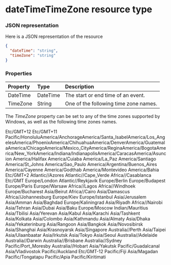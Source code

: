 # dateTimeTimeZone resource type



### JSON representation

Here is a JSON representation of the resource

<!-- {
  "blockType": "resource",
  "optionalProperties": [

  ],
  "@odata.type": "microsoft.graph.datetimetimezone"
}-->

```json
{
  "dateTime": "string",
  "timeZone": "string"
}

```
### Properties
| Property	   | Type	|Description|
|:---------------|:--------|:----------|
|DateTime|DateTime|The start or end time of an event.|
|TimeZone|String|One of the following time zone names.|


The _TimeZone_ property can be set to any of the time zones supported by Windows, as well as the following time zones names.
 
Etc/GMT+12
Etc/GMT+11
Pacific/HonoluluAmerica/AnchorageAmerica/Santa_IsabelAmerica/Los_AngelesAmerica/PhoenixAmerica/ChihuahuaAmerica/DenverAmerica/GuatemalaAmerica/ChicagoAmerica/Mexico_CityAmerica/ReginaAmerica/BogotaAmerica/New_YorkAmerica/Indiana/IndianapolisAmerica/CaracasAmerica/Asuncion
America/Halifax
America/Cuiaba
America/La_Paz
America/Santiago
America/St_Johns
America/Sao_Paulo
America/Argentina/Buenos_Aires
America/Cayenne
America/Godthab
America/Montevideo
America/Bahia
Etc/GMT+2
Atlantic//Azores
Atlantic//Cape_Verde
Africa//Casablanca
Etc/GMT
Europe/London
Atlantic//Reykjavik
Europe/Berlin
Europe/Budapest
Europe/Paris
Europe/Warsaw
Africa//Lagos
Africa//Windhoek
Europe/Bucharest
Asia/Beirut
Africa//Cairo
Asia/Damascus
Africa//Johannesburg
Europe/Kiev
Europe/Istanbul
Asia/Jerusalem
Asia/Amman
Asia/Baghdad
Europe/Kaliningrad
Asia/Riyadh
Africa//Nairobi
Asia/Tehran
Asia/Dubai
Asia/Baku
Europe/Moscow
Indian/Mauritius
Asia/Tbilisi
Asia/Yerevan
Asia/Kabul
Asia/Karachi
Asia/Tashkent
Asia/Kolkata
Asia/Colombo
Asia/Kathmandu
Asia/Almaty
Asia/Dhaka
Asia/Yekaterinburg
Asia/Rangoon
Asia/Bangkok
Asia/Novosibirsk
Asia/Shanghai
Asia/Krasnoyarsk
Asia/Singapore
Australia//Perth
Asia/Taipei
Asia/Ulaanbaatar
Asia/Irkutsk
Asia/Tokyo
Asia/Seoul
Australia//Adelaide
Australia//Darwin
Australia//Brisbane
Australia//Sydney
Pacific/Port_Moresby
Australia//Hobart
Asia/Yakutsk
Pacific/Guadalcanal
Asia/Vladivostok
Pacific/Auckland
Etc/GMT-12
Pacific/Fiji
Asia/Magadan
Pacific/Tongatapu
Pacific/Apia
Pacific/Kiritimati

<!-- uuid: 8fcb5dbc-d5aa-4681-8e31-b001d5168d79
2015-10-25 14:57:30 UTC -->
<!-- {
  "type": "#page.annotation",
  "description": "dateTimeTimeZone resource",
  "keywords": "",
  "section": "documentation",
  "tocPath": ""
}-->